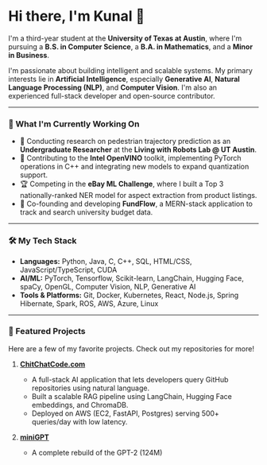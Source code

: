 # Hi there, I'm Kunal 👋

I'm a third-year student at the **University of Texas at Austin**, where I'm pursuing a **B.S. in Computer Science**, a **B.A. in Mathematics**, and a **Minor in Business**.

I'm passionate about building intelligent and scalable systems. My primary interests lie in **Artificial Intelligence**, especially **Generative AI**, **Natural Language Processing (NLP)**, and **Computer Vision**. I'm also an experienced full-stack developer and open-source contributor.

---

### 🚀 What I'm Currently Working On

* 🔬 Conducting research on pedestrian trajectory prediction as an **Undergraduate Researcher** at the **Living with Robots Lab @ UT Austin**.
* 💾 Contributing to the **Intel OpenVINO** toolkit, implementing PyTorch operations in C++ and integrating new models to expand quantization support.
* 🏆 Competing in the **eBay ML Challenge**, where I built a Top 3 nationally-ranked NER model for aspect extraction from product listings.
* 🤝 Co-founding and developing **FundFlow**, a MERN-stack application to track and search university budget data.

---

### 🛠️ My Tech Stack

* **Languages:** Python, Java, C, C++, SQL, HTML/CSS, JavaScript/TypeScript, CUDA
* **AI/ML:** PyTorch, Tensorflow, Scikit-learn, LangChain, Hugging Face, spaCy, OpenGL, Computer Vision, NLP, Generative AI
* **Tools & Platforms:** Git, Docker, Kubernetes, React, Node.js, Spring Hibernate, Spark, ROS, AWS, Azure, Linux

---

### 🌟 Featured Projects

Here are a few of my favorite projects. Check out my repositories for more!

1.  **[ChitChatCode.com](https://github.com/WolfRescom/ChitChatCode)**
    * A full-stack AI application that lets developers query GitHub repositories using natural language.
    * Built a scalable RAG pipeline using LangChain, Hugging Face embeddings, and ChromaDB.
    * Deployed on AWS (EC2, FastAPI, Postgres) serving 500+ queries/day with low latency.

2.  **[miniGPT](https://github.com/WolfRescom/miniGPT)**
    * A complete rebuild of the GPT-2 (124M)
